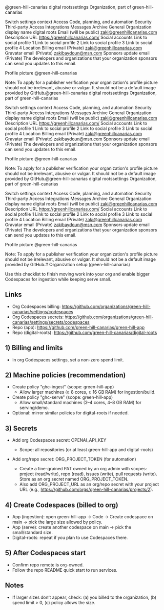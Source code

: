 @green-hill-canarias
digital rootssettings
Organization, part of 
green-hill-canarias

 Switch settings context 
Access
Code, planning, and automation
Security
Third-party Access
Integrations
Messages
Archive
General
Organization display name
digital roots
Email (will be public)
zaki@greenhillcanarias.com
Description
URL
https://greenhillcanarias.com/
Social accounts
Link to social profile 1
Link to social profile 2
Link to social profile 3
Link to social profile 4
Location
Billing email (Private)
zaki@greenhillcanarias.com
Gravatar email (Private)
zakibaydoun@msn.com
Sponsors update email (Private)
The developers and organizations that your organization sponsors can send you updates to this email.

Profile picture
@green-hill-canarias

Note: To apply for a publisher verification your organization's profile picture should not be irrelevant, abusive or vulgar. It should not be a default image provided by GitHub.@green-hill-canarias
digital rootssettings
Organization, part of 
green-hill-canarias

 Switch settings context 
Access
Code, planning, and automation
Security
Third-party Access
Integrations
Messages
Archive
General
Organization display name
digital roots
Email (will be public)
zaki@greenhillcanarias.com
Description
URL
https://greenhillcanarias.com/
Social accounts
Link to social profile 1
Link to social profile 2
Link to social profile 3
Link to social profile 4
Location
Billing email (Private)
zaki@greenhillcanarias.com
Gravatar email (Private)
zakibaydoun@msn.com
Sponsors update email (Private)
The developers and organizations that your organization sponsors can send you updates to this email.

Profile picture
@green-hill-canarias

Note: To apply for a publisher verification your organization's profile picture should not be irrelevant, abusive or vulgar. It should not be a default image provided by GitHub.@green-hill-canarias
digital rootssettings
Organization, part of 
green-hill-canarias

 Switch settings context 
Access
Code, planning, and automation
Security
Third-party Access
Integrations
Messages
Archive
General
Organization display name
digital roots
Email (will be public)
zaki@greenhillcanarias.com
Description
URL
https://greenhillcanarias.com/
Social accounts
Link to social profile 1
Link to social profile 2
Link to social profile 3
Link to social profile 4
Location
Billing email (Private)
zaki@greenhillcanarias.com
Gravatar email (Private)
zakibaydoun@msn.com
Sponsors update email (Private)
The developers and organizations that your organization sponsors can send you updates to this email.

Profile picture
@green-hill-canarias

Note: To apply for a publisher verification your organization's profile picture should not be irrelevant, abusive or vulgar. It should not be a default image provided by GitHub.# Organization setup (green-hill-canarias)

Use this checklist to finish moving work into your org and enable bigger Codespaces for ingestion while keeping serve small.

## Links

- Org Codespaces billing: <https://github.com/organizations/green-hill-canarias/settings/codespaces>
- Org Codespaces secrets: <https://github.com/organizations/green-hill-canarias/settings/secrets/codespaces>
- Repo (app): <https://github.com/green-hill-canarias/green-hill-app>
- Repo (digital-roots): <https://github.com/green-hill-canarias/digital-roots>

## 1) Billing and limits

- In org Codespaces settings, set a non-zero spend limit.

## 2) Machine policies (recommendation)

- Create policy "ghc-ingest" (scope: green-hill-app)
  - Allow larger machines (≥ 8 cores, ≥ 16 GB RAM) for ingestion/build.
- Create policy "ghc-serve" (scope: green-hill-app)
  - Allow small/standard machines (2–4 cores, 4–8 GB RAM) for serving/demo.
- Optional: mirror similar policies for digital-roots if needed.

## 3) Secrets

- Add org Codespaces secret: OPENAI_API_KEY
  - Scope: all repositories (or at least green-hill-app and digital-roots)

- Add org/repo secret: ORG_PROJECT_TOKEN (for automation)
  - Create a fine-grained PAT owned by an org admin with scopes: project (read/write), repo (read), issues (write), pull requests (write). Store as an org secret named ORG_PROJECT_TOKEN.
  - Also add ORG_PROJECT_URL as an org/repo secret with your project URL (e.g., <https://github.com/orgs/green-hill-canarias/projects/2>).

## 4) Create Codespaces (billed to org)

- App (ingestion): open green-hill-app → Code → Create codespace on main → pick the large size allowed by policy.
- App (serve): create another codespace on main → pick the small/standard size.
- Digital-roots: repeat if you plan to use Codespaces there.

## 5) After Codespaces start

- Confirm repo remote is org-owned.
- Follow the repo README quick start to run services.

## Notes

- If larger sizes don’t appear, check: (a) you billed to the organization, (b) spend limit > 0, (c) policy allows the size.
